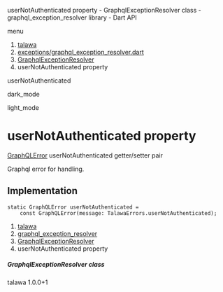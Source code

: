 




userNotAuthenticated property - GraphqlExceptionResolver class - graphql\_exception\_resolver library - Dart API







menu

1. [talawa](../../index.html)
2. [exceptions/graphql\_exception\_resolver.dart](../../exceptions_graphql_exception_resolver/exceptions_graphql_exception_resolver-library.html)
3. [GraphqlExceptionResolver](../../exceptions_graphql_exception_resolver/GraphqlExceptionResolver-class.html)
4. userNotAuthenticated property

userNotAuthenticated


dark\_mode

light\_mode




# userNotAuthenticated property


[GraphQLError](https://pub.dev/documentation/gql_exec/1.1.1-alpha+1699813812660/graphql_flutter/GraphQLError-class.html)
userNotAuthenticated
getter/setter pair

Graphql error for handling.


## Implementation

```
static GraphQLError userNotAuthenticated =
    const GraphQLError(message: TalawaErrors.userNotAuthenticated);
```

 


1. [talawa](../../index.html)
2. [graphql\_exception\_resolver](../../exceptions_graphql_exception_resolver/exceptions_graphql_exception_resolver-library.html)
3. [GraphqlExceptionResolver](../../exceptions_graphql_exception_resolver/GraphqlExceptionResolver-class.html)
4. userNotAuthenticated property

##### GraphqlExceptionResolver class





talawa
1.0.0+1






